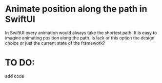 # Animate position along the path in SwiftUI
In SwiftUI every animation would always take the shortest path. It is easy to imagine animating position along the path. Is lack of this option the design choice or just the current state of the framework?

# TO DO: 
add code

